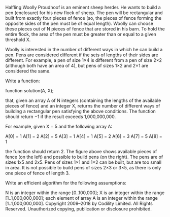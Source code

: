 Halfling Woolly Proudhoof is an eminent sheep herder. He wants to build a pen (enclosure) for his new flock of sheep. The pen will be rectangular and built from exactly four pieces of fence (so, the pieces of fence forming the opposite sides of the pen must be of equal length). Woolly can choose these pieces out of N pieces of fence that are stored in his barn. To hold the entire flock, the area of the pen must be greater than or equal to a given threshold X.

Woolly is interested in the number of different ways in which he can build a pen. Pens are considered different if the sets of lengths of their sides are different. For example, a pen of size 1×4 is different from a pen of size 2×2 (although both have an area of 4), but pens of sizes 1×2 and 2×1 are considered the same.

Write a function:

function solution(A, X);

that, given an array A of N integers (containing the lengths of the available pieces of fence) and an integer X, returns the number of different ways of building a rectangular pen satisfying the above conditions. The function should return −1 if the result exceeds 1,000,000,000.

For example, given X = 5 and the following array A:

  A[0] = 1
  A[1] = 2
  A[2] = 5
  A[3] = 1
  A[4] = 1
  A[5] = 2
  A[6] = 3
  A[7] = 5
  A[8] = 1


the function should return 2. The figure above shows available pieces of fence (on the left) and possible to build pens (on the right). The pens are of sizes 1x5 and 2x5. Pens of sizes 1×1 and 1×2 can be built, but are too small in area. It is not possible to build pens of sizes 2×3 or 3×5, as there is only one piece of fence of length 3.

Write an efficient algorithm for the following assumptions:

N is an integer within the range [0..100,000];
X is an integer within the range [1..1,000,000,000];
each element of array A is an integer within the range [1..1,000,000,000].
Copyright 2009–2018 by Codility Limited. All Rights Reserved. Unauthorized copying, publication or disclosure prohibited.